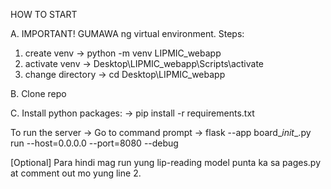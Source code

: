HOW TO START

A. IMPORTANT! GUMAWA ng virtual environment. Steps:
   1. create venv -> python -m venv LIPMIC_webapp
   2. activate venv -> Desktop\LIPMIC_webapp\Scripts\activate
   3. change directory -> cd Desktop\LIPMIC_webapp

B. Clone repo

C. Install python packages:
        -> pip install -r requirements.txt

To run the server
        -> Go to command prompt
        -> flask --app board\__init__.py run --host=0.0.0.0 --port=8080 --debug

[Optional] Para hindi mag run yung lip-reading model punta ka sa pages.py at comment out mo yung line 2.
